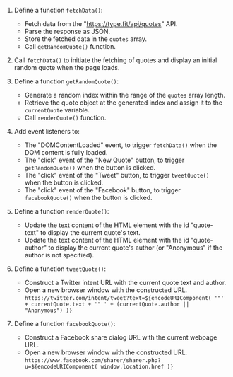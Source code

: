 1. Define a function `fetchData()`:

   - Fetch data from the "https://type.fit/api/quotes" API.
   - Parse the response as JSON.
   - Store the fetched data in the `quotes` array.
   - Call `getRandomQuote()` function.

2. Call `fetchData()` to initiate the fetching of quotes and display an initial random quote when the page loads.

3. Define a function `getRandomQuote()`:

   - Generate a random index within the range of the `quotes` array length.
   - Retrieve the quote object at the generated index and assign it to the `currentQuote` variable.
   - Call `renderQuote()` function.

4. Add event listeners to:

   - The "DOMContentLoaded" event, to trigger `fetchData()` when the DOM content is fully loaded.
   - The "click" event of the "New Quote" button, to trigger `getRandomQuote()` when the button is clicked.
   - The "click" event of the "Tweet" button, to trigger `tweetQuote()` when the button is clicked.
   - The "click" event of the "Facebook" button, to trigger `facebookQuote()` when the button is clicked.

5. Define a function `renderQuote()`:

   - Update the text content of the HTML element with the id "quote-text" to display the current quote's text.
   - Update the text content of the HTML element with the id "quote-author" to display the current quote's author (or "Anonymous" if the author is not specified).

6. Define a function `tweetQuote()`:

   - Construct a Twitter intent URL with the current quote text and author.
   - Open a new browser window with the constructed URL.
     `https://twitter.com/intent/tweet?text=${encodeURIComponent(
  '"' + currentQuote.text + '" ' + (currentQuote.author || "Anonymous")
)}`

7. Define a function `facebookQuote()`:

   - Construct a Facebook share dialog URL with the current webpage URL.
   - Open a new browser window with the constructed URL.
     `https://www.facebook.com/sharer/sharer.php?u=${encodeURIComponent(
  window.location.href
)}`

